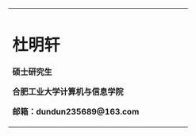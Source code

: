 <table border="0">
  <tr>
    <td width="75%">
      <h1>杜明轩</h1>
      <p><b>硕士研究生</b></p>
      <p><b>合肥工业大学计算机与信息学院</b></p>
      <p><b>邮箱：dundun235689@163.com</b></p>
    </td>
    </td>
  </tr>
</table>
